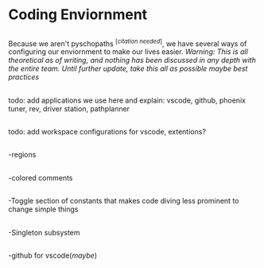 # Coding Enviornment
##
Because we aren't pyschopaths <sup>[*citation needed*]</sup>, we have several ways of configuring our enviornment to make our lives easier. 
*Warning: This is all theoretical as of writing, and nothing has been discussed in any depth with the entire team. Until further update, take this all as possible maybe best practices*
##
todo: add applications we use here and explain: vscode, github, phoenix tuner, rev, driver station, pathplanner 
##

todo: add workspace configurations for vscode, extentions?
##
-regions
##
-colored comments
##
-Toggle section of constants that makes code diving less prominent to change simple things
##
-Singleton subsystem
##
-github for vscode(*maybe*)
